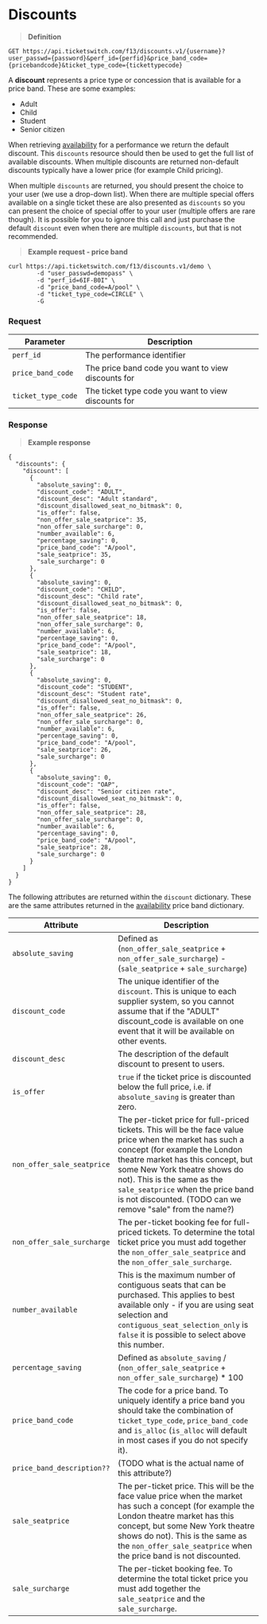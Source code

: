 # Discounts

> **Definition**

```
GET https://api.ticketswitch.com/f13/discounts.v1/{username}?user_passwd={password}&perf_id={perfid}&price_band_code={pricebandcode}&ticket_type_code={tickettypecode}
```

A **discount** represents a price type or concession that is available for a 
price band. These are some examples:

* Adult
* Child
* Student
* Senior citizen

When retrieving [availability](#availability) for a performance we return the
default discount. This `discounts` resource should then be used to get the full 
list of available discounts. When multiple discounts are returned non-default
discounts typically have a lower price (for example Child pricing).

When multiple `discounts` are returned, you should present the choice to your
user (we use a drop-down list). When there are multiple special offers available
on a single ticket these are also presented as `discounts` so you can present
the choice of special offer to your user (multiple offers are rare though). It
is possible for you to ignore this call and just purchase the default `discount`
even when there are multiple `discounts`, but that is not recommended.

> **Example request - price band**

```shell
curl https://api.ticketswitch.com/f13/discounts.v1/demo \
        -d "user_passwd=demopass" \
        -d "perf_id=6IF-B0I" \
        -d "price_band_code=A/pool" \
        -d "ticket_type_code=CIRCLE" \
        -G
```

### Request

Parameter | Description
--------- | -----------
`perf_id` | The performance identifier
`price_band_code` | The price band code you want to view discounts for
`ticket_type_code` | The ticket type code you want to view discounts for


### Response

> **Example response**

```shell
{
  "discounts": {
    "discount": [
      {
        "absolute_saving": 0,
        "discount_code": "ADULT",
        "discount_desc": "Adult standard",
        "discount_disallowed_seat_no_bitmask": 0,
        "is_offer": false,
        "non_offer_sale_seatprice": 35,
        "non_offer_sale_surcharge": 0,
        "number_available": 6,
        "percentage_saving": 0,
        "price_band_code": "A/pool",
        "sale_seatprice": 35,
        "sale_surcharge": 0
      },
      {
        "absolute_saving": 0,
        "discount_code": "CHILD",
        "discount_desc": "Child rate",
        "discount_disallowed_seat_no_bitmask": 0,
        "is_offer": false,
        "non_offer_sale_seatprice": 18,
        "non_offer_sale_surcharge": 0,
        "number_available": 6,
        "percentage_saving": 0,
        "price_band_code": "A/pool",
        "sale_seatprice": 18,
        "sale_surcharge": 0
      },
      {
        "absolute_saving": 0,
        "discount_code": "STUDENT",
        "discount_desc": "Student rate",
        "discount_disallowed_seat_no_bitmask": 0,
        "is_offer": false,
        "non_offer_sale_seatprice": 26,
        "non_offer_sale_surcharge": 0,
        "number_available": 6,
        "percentage_saving": 0,
        "price_band_code": "A/pool",
        "sale_seatprice": 26,
        "sale_surcharge": 0
      },
      {
        "absolute_saving": 0,
        "discount_code": "OAP",
        "discount_desc": "Senior citizen rate",
        "discount_disallowed_seat_no_bitmask": 0,
        "is_offer": false,
        "non_offer_sale_seatprice": 28,
        "non_offer_sale_surcharge": 0,
        "number_available": 6,
        "percentage_saving": 0,
        "price_band_code": "A/pool",
        "sale_seatprice": 28,
        "sale_surcharge": 0
      }
    ]
  }
}
```


The following attributes are returned within the `discount` dictionary. These 
are the same attributes returned in the [availability](#availability) price band
dictionary.

Attribute | Description
--------- | -----------
`absolute_saving` | Defined as (`non_offer_sale_seatprice` + `non_offer_sale_surcharge`) - (`sale_seatprice` + `sale_surcharge`)
`discount_code` | The unique identifier of the `discount`. This is unique to each supplier system, so you cannot assume that if the "ADULT" discount_code is available on one event that it will be available on other events.
`discount_desc` | The description of the default discount to present to users.
`is_offer` | `true` if the ticket price is discounted below the full price, i.e. if `absolute_saving` is greater than zero.
`non_offer_sale_seatprice` | The per-ticket price for full-priced tickets. This will be the face value price when the market has such a concept (for example the London theatre market has this concept, but some New York theatre shows do not). This is the same as the `sale_seatprice` when the price band is not discounted. (TODO can we remove "sale" from the name?)
`non_offer_sale_surcharge` | The per-ticket booking fee for full-priced tickets. To determine the total ticket price you must add together the `non_offer_sale_seatprice` and the `non_offer_sale_surcharge`.
`number_available` | This is the maximum number of contiguous seats that can be purchased. This applies to best available only - if you are using seat selection and `contiguous_seat_selection_only` is `false` it is possible to select above this number.
`percentage_saving` | Defined as `absolute_saving` / (`non_offer_sale_seatprice` + `non_offer_sale_surcharge`) * 100
`price_band_code` | The code for a price band. To uniquely identify a price band you should take the combination of `ticket_type_code`, `price_band_code` and `is_alloc` (`is_alloc` will default in most cases if you do not specify it).
`price_band_description??` | (TODO what is the actual name of this attribute?)
`sale_seatprice` | The per-ticket price. This will be the face value price when the market has such a concept (for example the London theatre market has this concept, but some New York theatre shows do not). This is the same as the `non_offer_sale_seatprice` when the price band is not discounted.
`sale_surcharge` | The per-ticket booking fee. To determine the total ticket price you must add together the `sale_seatprice` and the `sale_surcharge`.
